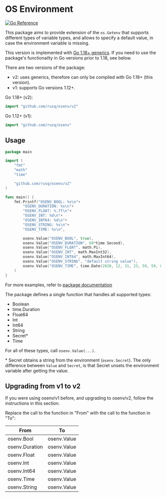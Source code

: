 # OS Environment

[![Go Reference](https://pkg.go.dev/badge/github.com/rusq/osenv.svg)][1]

This package aims to provide extension of the `os.Getenv` that
supports different types of variable types, and allows to specify a
default value, in case the environment variable is missing.

This version is implemented with [Go 1.18+ generics][2].  If you need
to use the package's functionailty in Go versions prior to 1.18, see
below.

There are two versions of the package:

- v2: uses generics, therefore can only be compiled with Go 1.18+
  (this version).
- v1: supports Go versions 1.12+.

Go 1.18+ (v2):
```go
import "github.com/rusq/osenv/v2"
```

Go 1.12+ (v1):
```go
import "github.com/rusq/osenv"
```

## Usage

```go
package main

import (
	"fmt"
	"math"
	"time"

	"github.com/rusq/osenv/v2"
)

func main() {
	fmt.Printf("OSENV_BOOL: %v\n"+
		"OSENV_DURATION: %s\n"+
		"OSENV_FLOAT: %.7f\n"+
		"OSENV_INT: %d\n"+
		"OSENV_INT64: %d\n"+
		"OSENV_STRING: %s\n"+
		"OSENV_TIME: %s\n",

		osenv.Value("OSENV_BOOL", true),
		osenv.Value("OSENV_DURATION", 60*time.Second),
		osenv.Value("OSENV_FLOAT", math.Pi),
		osenv.Value("OSENV_INT", math.MaxInt32),
		osenv.Value("OSENV_INT64", math.MaxInt64),
		osenv.Value("OSENV_STRING", "default string value"),
		osenv.Value("OSENV_TIME", time.Date(2020, 12, 31, 23, 59, 59, 0, time.UTC)),
	)
}
```

For more examples, refer to [package documentation][1]

The package defines a single function that handles all supported
types:

- Boolean
- time.Duration 
- Float64
- Int
- Int64
- String
- Secret*
- Time

For all of these types, call `osenv.Value(...)`.

\* Secret obtains a string from the environment (`osenv.Secret`).  The
only difference between `Value` and `Secret`, is that Secret unsets
the environment variable after getting the value.

## Upgrading from v1 to v2

If you were using osenv/v1 before, and upgrading to osenv/v2, follow
the instructions in this section.

Replace the call to the function in "From" with the call to the
function in "To":

| From           | To          |
|----------------|-------------|
| osenv.Bool     | osenv.Value |
| osenv.Duration | osenv.Value |
| osenv.Float    | osenv.Value |
| osenv.Int      | osenv.Value |
| osenv.Int64    | osenv.Value |
| osenv.Time     | osenv.Value |
| osenv.String   | osenv.Value |

[1]: https://pkg.go.dev/github.com/rusq/osenv/v2
[2]: https://go.dev/blog/intro-generics
